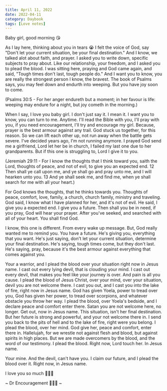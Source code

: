 ```yaml
---
title: April 11, 2022
date: 2022-04-11
category: Daybook
tags: [Love notes]
---
```

Baby girl, good morning 😘

As I lay here, thinking about you in tears 😭 I felt the voice of God, say "Don't let your current situation, be your final destination." And I know, we talked alot about faith, and prayer. I asked you to write down, specific subjects to pray about. Like our relationship, your freedom, and I asked you to plead the blood. I was sitting here, praying and God came again, and said, "Tough times don't last, tough people do." And I want you to know, you are really the strongest person I know, the bravest. The book of Psalms says, you may feel down and endurth into weeping. But you have joy soon to come.
<!--more-->
(Psalms 30:5 - For her anger endureth but a moment; in her favour is life: weeping may endure for a night, but joy cometh in the morning.)

When I say, I love you baby girl. I don't just say it. I mean it. I want you to know, you can turn to me. Anytime. I'll read the Bible with you, I'll pray with you, if you need encouragement, I'll try and encourage my girl. Because, prayer is the best armour against any trail. God stuck us together, for this reason. So we can lift each other up, not run away when the battle gets severe. I've decided years ago, I'm not running anymore. I prayed God send me a girlfriend, Lord let her be in church, I failed my last one due to her grandparents. But if this one is struggling to, Lord I give it to you.

(Jeremiah 29:11 - For I know the thoughts that I think toward you, saith the Lord, thoughts of peace, and not of evil, to give you an expected end. 12 Then shall ye call upon me, and ye shall go and pray unto me, and I will hearken unto you. 13 And ye shall seek me, and find me, when ye shall search for me with all your heart.)

For God knows the thoughts, that he thinks towards you. Thoughts of peace, comfort, love, family, a church, church family, ministry and traveling. God said, I know what I have planned for her, and it's not of evil. He said, I give you a expected end. I give you a future. Then shall you be in need, if you pray, God will hear your prayer. After you've seeked, and searched with all of your heart. You shall find God.

I know, this one is different. From every wake up message. But, God really wanted me to remind you. You have a future. He's giving you, everything that you want. He's just saying, don't let your current situation, determine your final destination. He's saying, tough times come, but they don't last. He's saying, pray, because it's the best armour against everything that comes against you.

Your a warrior, and I plead the blood over your situation right now in Jesus name. I cast out every lying devil, that is clouding your mind. I cast out every devil, that makes you feel like your journey is over. And pain is all you cause. I plead the blood of Jesus Christ, over your mind, over your situation, devil you are not welcome there. I cast you out, and I cast you into the lake of fire, right now in Jesus name. God has given Yoela, power to tread over you, God has given her power, to tread over scorpions, and whatever obstacle you throw her way. I plead the blood, over Yoela's bedside, and I declare peace and comfort enter there. Satan you are not welcome here, no longer. Get out, now in Jesus name. This situation, isn't her final destination. But her future is strong and powerful, and your not welcome there in. I send you back to the pits of hell and to the lake of fire, right were you belong. I plead the blood, over her mind. God give her, peace and comfort, enter there in. Hallelujah, for we wrestle not against flesh and blood, but against spirits in high places. But we are made overcomers by the blood, and the word of our testimony. I plead the blood. Right now, Lord touch her. In Jesus name.

Your mine. And the devil, can't have you. I claim our future, and I plead the blood over it. Right now, in Jesus name.

I love you so much 🥺💍😘

~ Dr Encouragement 🥺👑💍 ~